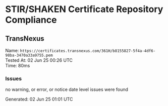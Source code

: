 # STIR/SHAKEN Certificate Repository Compliance

## TransNexus

Name: `https://certificates.transnexus.com/361H/b8155827-5f4a-4df6-98ba-3470a33a9755.pem`\
Tested At: 02 Jun 25 00:26 UTC\
Time: 80ms

### Issues

no warning, or error, or notice date level issues were found

Generated: 02 Jun 25 01:01 UTC